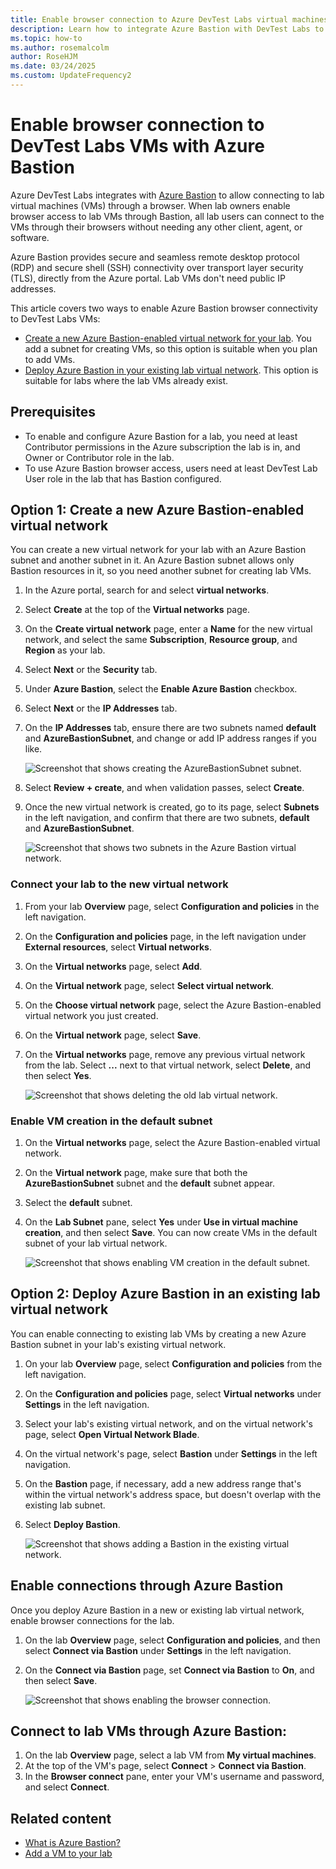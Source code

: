 ```yaml
---
title: Enable browser connection to Azure DevTest Labs virtual machines
description: Learn how to integrate Azure Bastion with DevTest Labs to enable accessing lab virtual machines (VMs) through a browser.
ms.topic: how-to
ms.author: rosemalcolm
author: RoseHJM
ms.date: 03/24/2025
ms.custom: UpdateFrequency2
---
```


# Enable browser connection to DevTest Labs VMs with Azure Bastion

Azure DevTest Labs integrates with [Azure Bastion](/azure/bastion/index) to allow connecting to lab virtual machines (VMs) through a browser. When lab owners enable browser access to lab VMs through Bastion, all lab users can connect to the VMs through their browsers without needing any other client, agent, or software.

Azure Bastion provides secure and seamless remote desktop protocol (RDP) and secure shell (SSH) connectivity over transport layer security (TLS), directly from the Azure portal. Lab VMs don't need public IP addresses.

This article covers two ways to enable Azure Bastion browser connectivity to DevTest Labs VMs:

- [Create a new Azure Bastion-enabled virtual network for your lab](#option-1-create-a-new-azure-bastion-enabled-virtual-network). You add a subnet for creating VMs, so this option is suitable when you plan to add VMs.
- [Deploy Azure Bastion in your existing lab virtual network](#option-2-deploy-azure-bastion-in-the-existing-lab-virtual-network). This option is suitable for labs where the lab VMs already exist.

## Prerequisites

- To enable and configure Azure Bastion for a lab, you need at least Contributor permissions in the Azure subscription the lab is in, and Owner or Contributor role in the lab.
- To use Azure Bastion browser access, users need at least DevTest Lab User role in the lab that has Bastion configured.

## Option 1: Create a new Azure Bastion-enabled virtual network

You can create a new virtual network for your lab with an Azure Bastion subnet and another subnet in it. An Azure Bastion subnet allows only Bastion resources in it, so you need another subnet for creating lab VMs.

1. In the Azure portal, search for and select **virtual networks**.
1. Select **Create** at the top of the **Virtual networks** page.
1. On the **Create virtual network** page, enter a **Name** for the new virtual network, and select the same **Subscription**, **Resource group**, and **Region** as your lab.
1. Select **Next** or the **Security** tab.
1. Under **Azure Bastion**, select the **Enable Azure Bastion** checkbox.
1. Select **Next** or the **IP Addresses** tab.
1. On the **IP Addresses** tab, ensure there are two subnets named **default** and **AzureBastionSubnet**, and change or add IP address ranges if you like.

   ![Screenshot that shows creating the AzureBastionSubnet subnet.](media/enable-browser-connection-lab-virtual-machines/create-subnet.png)

1. Select **Review + create**, and when validation passes, select **Create**.
1. Once the new virtual network is created, go to its page, select **Subnets** in the left navigation, and confirm that there are two subnets, **default** and **AzureBastionSubnet**.

   ![Screenshot that shows two subnets in the Azure Bastion virtual network.](media/enable-browser-connection-lab-virtual-machines/second-subnet.png)

### Connect your lab to the new virtual network

1. From your lab **Overview** page, select **Configuration and policies** in the left navigation.
1. On the **Configuration and policies** page, in the left navigation under **External resources**, select **Virtual networks**.
1. On the **Virtual networks** page, select **Add**.
1. On the **Virtual network** page, select **Select virtual network**.
1. On the **Choose virtual network** page, select the Azure Bastion-enabled virtual network you just created.
1. On the **Virtual network** page, select **Save**.
1. On the **Virtual networks** page, remove any previous virtual network from the lab. Select **...** next to that virtual network, select **Delete**, and then select **Yes**. 

   ![Screenshot that shows deleting the old lab virtual network.](media/enable-browser-connection-lab-virtual-machines/add-virtual-network.png)

### Enable VM creation in the default subnet

1. On the **Virtual networks** page, select the Azure Bastion-enabled virtual network.
1. On the **Virtual network** page, make sure that both the **AzureBastionSubnet** subnet and the **default** subnet appear.
1. Select the **default** subnet.
1. On the **Lab Subnet** pane, select **Yes** under **Use in virtual machine creation**, and then select **Save**. You can now create VMs in the default subnet of your lab virtual network.

   ![Screenshot that shows enabling VM creation in the default subnet.](./media/enable-browser-connection-lab-virtual-machines/enable-vm-creation-subnet.png)

## Option 2: Deploy Azure Bastion in an existing lab virtual network

You can enable connecting to existing lab VMs by creating a new Azure Bastion subnet in your lab's existing virtual network.

1. On your lab **Overview** page, select **Configuration and policies** from the left navigation.
1. On the **Configuration and policies** page, select **Virtual networks** under **Settings** in the left navigation.
1. Select your lab's existing virtual network, and on the virtual network's page, select **Open Virtual Network Blade**.
1. On the virtual network's page, select **Bastion** under **Settings** in the left navigation.
1. On the **Bastion** page, if necessary, add a new address range that's within the virtual network's address space, but doesn't overlap with the existing lab subnet.
1. Select **Deploy Bastion**.

   ![Screenshot that shows adding a Bastion in the existing virtual network.](./media/enable-browser-connection-lab-virtual-machines/add-subnet.png)

## Enable connections through Azure Bastion

Once you deploy Azure Bastion in a new or existing lab virtual network, enable browser connections for the lab.

1. On the lab **Overview** page, select **Configuration and policies**, and then select **Connect via Bastion** under **Settings** in the left navigation.
1. On the **Connect via Bastion** page, set **Connect via Bastion** to **On**, and then select **Save**.

   ![Screenshot that shows enabling the browser connection.](./media/enable-browser-connection-lab-virtual-machines/browser-connect.png)

## Connect to lab VMs through Azure Bastion:

1. On the lab **Overview** page, select a lab VM from **My virtual machines**.
1. At the top of the VM's page, select **Connect** > **Connect via Bastion**.
1. In the **Browser connect** pane, enter your VM's username and password, and select **Connect**.

## Related content

- [What is Azure Bastion?](/azure/bastion/bastion-overview)
- [Add a VM to your lab](devtest-lab-add-vm.md)
